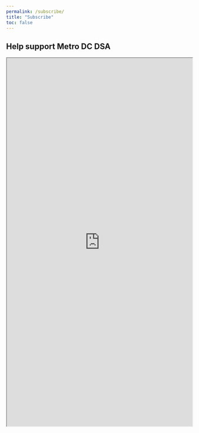 ```yaml
---
permalink: /subscribe/
title: "Subscribe"
toc: false
---
```


## Help support Metro DC DSA
<iframe height="1000" width="100%" src="https://act.dsausa.org/donate/membership_redesign/">
  <p>Your browser does not support iframes.</p>
</iframe>
